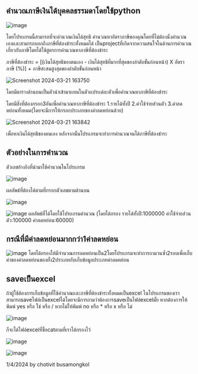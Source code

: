 ## คำนวณภาษีเงินได้บุคคลธรรมดาโดยใช้python

![image](https://github.com/Chotivit-Chotivit/Tax-calculation/assets/91452285/e9eb7de8-12e7-4e39-94a7-963f084e0ec8)



โดยโปรเเกรมนี้สามารถที่จะคำนวณเงินได้สุทธิ คำนวณหาอัตราภาษีของคุณโดยที่ไม่ต้องนั่งคำนวณเองเเละสามารถบอกถึงภาษีที่ต้องชำระทั้งหมดได้
เป็นprojectที่เกิดจากความสนใจในด้านการคำนวณเกี่ยวกับภาษีโดยได้ใช้สูตรการคำนวณหาภาษีที่ต้องชำระ 

ภาษีที่ต้องชำระ = [(เงินได้สุทธิของตนเอง - เงินได้สุทธิที่มากที่สุดของลำดับขั้นก่อนหน้า) X อัตราภาษี (%)] + ภาษีสะสมสูงสุดของลำดับขั้นก่อนหน้า

![Screenshot 2024-03-21 163750](https://github.com/Chotivit-Chotivit/Program-tax-Computation/assets/91452285/784bca20-6b19-4bd2-97e6-55df85b1873f)

โดยมีตารางด้านบนเป็นตัวนำเข้ามาเเทนในตัวเเปรเเต่ละตัวเพื่อคำนวณหาภาษีที่ต้องชำระ

โดยมีสิ่งที่ต้องกรอก3อันเพื่อคำนวณหาภาษีที่ต้องชำระ
1.รายได้ทั้งปี
2.ค่าใช้จ่ายส่วนตัว
3.ค่าลดหย่อนทั้งหมด(โดยจะมีการให้กรอกประเถทของค่าลดหย่อนด้วย)

![Screenshot 2024-03-21 163842](https://github.com/Chotivit-Chotivit/Program-tax-Computation/assets/91452285/059ba36b-3afd-4cf0-b290-0ec9b10ca329)

เพื่อหาเงินได้สุทธิของตนเอง หลังจากนั้นโปรเเกรมจะทำการคำนวณจนได้ภาษีที่ต้องชำระ


## ตัวอย่างในการคำนวณ
ตัวเลขอ้างอิงที่นำมาใช้คำนวณในโปรเเกรม

![image](https://github.com/Chotivit-Chotivit/Program-tax-Computation/assets/91452285/8290040c-b365-4d25-94c8-d65ed72ef325)

ผลลัพธ์ที่ต้องได้ตามที่กรอกตัวเลขตามด้านบน

![image](https://github.com/Chotivit-Chotivit/Program-tax-Computation/assets/91452285/b2b4cfe3-fbe4-4b5b-b8d1-731498bf7640)


![image](https://github.com/Chotivit-Chotivit/Program-tax-Computation/assets/91452285/ec947ff4-74f1-400f-a43e-7a059fc683e5)
ผลลัพธ์ที่ได้โดยใช้โปรเเกรมคำนวณ (โดยได้กรอง รายได้ทั้งปี:1000000 ค่าใช้จ่ายส่วนตัว:100000 ค่าลดหย่อน:60000)

## กรณีที่มีค่าลดหย่อนมากกว่า1ค่าลดหย่อน
![image](https://github.com/Chotivit-Chotivit/Program-tax-Computation/assets/91452285/c02fe78a-4d45-4bab-944e-7153ff99b124)
โดยได้กรองให้มีจำนวณการลดหย่อนเป็น2โดยโปรเเกรมจะทำการถามวนซ้ำ2รอบเพื่อเก็บค่าของค่าลดหย่อนของทั้ง2ประเภทกับเก็บข้อมูลประเภทค่าลดหย่อน

## saveเป็นexcel
ถ้าผู้ใช้ต้องการเก็บข้อมูลที่ใช้คำนวณเเละภาษีที่ต้องชำระทั้งหมดเป็นexcel ในโปรเเกรมของเราสามารถsaveไฟล์เป็นexcelได้โดยจะมีการถามว่าต้องการsaveเป็นไฟล์excelมั้ย
หากต้องการให้พิมพ์ yes หรือ ใช่ หรือ /
หากไม่ให้พิมพ์ no หรือ * หรือ x หรือ ไม่

![image](https://github.com/Chotivit-Chotivit/Program-tax-Computation/assets/91452285/c15b5017-1720-40c8-b97c-6f53452ddc34)

ก็จะได้ไฟล์excelที่ชื่อcatตามที่เราได้กรองไว้

![image](https://github.com/Chotivit-Chotivit/Tax-calculation/assets/91452285/dac0c655-f2b4-4c5d-9da5-9c5738192a74)


![image](https://github.com/Chotivit-Chotivit/Program-tax-Computation/assets/91452285/f365f99b-09aa-47a8-b587-335f718056b7)



1/4/2024 by chotivit busamongkol









